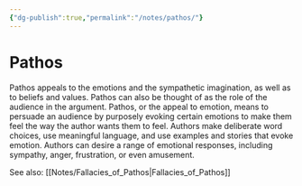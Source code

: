 ```yaml
---
{"dg-publish":true,"permalink":"/notes/pathos/"}
---
```



# Pathos

Pathos appeals to the emotions and the sympathetic imagination, as well as to beliefs and values. Pathos can also be thought of as the role of the audience in the argument.
Pathos, or the appeal to emotion, means to persuade an audience by purposely evoking certain emotions to make them feel the way the author wants them to feel. Authors make deliberate word choices, use meaningful language, and use examples and stories that evoke emotion. Authors can desire a range of emotional responses, including sympathy, anger, frustration, or even amusement.

See also: [[Notes/Fallacies_of_Pathos\|Fallacies_of_Pathos]]
